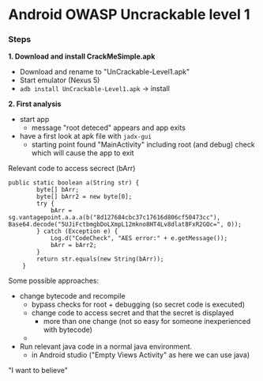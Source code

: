 # Android OWASP Uncrackable level 1
### Steps

**1. Download and install CrackMeSimple.apk**
- Download and rename to "UnCrackable-Level1.apk"
- Start emulator (Nexus 5)
- `adb install UnCrackable-Level1.apk` -> install

**2. First analysis**
- start app
    - message "root deteced" appears and app exits  
- have a first look at apk file with `jadx-gui`
    - starting point found "MainActivity" including root (and debug) check which will cause the app to exit

Relevant code to access secrect (bArr)
```
public static boolean a(String str) {
        byte[] bArr;
        byte[] bArr2 = new byte[0];
        try {
            bArr = sg.vantagepoint.a.a.a(b("8d127684cbc37c17616d806cf50473cc"), Base64.decode("5UJiFctbmgbDoLXmpL12mkno8HT4Lv8dlat8FxR2GOc=", 0));
        } catch (Exception e) {
            Log.d("CodeCheck", "AES error:" + e.getMessage());
            bArr = bArr2;
        }
        return str.equals(new String(bArr));
    }
```

Some possible approaches: 
- change bytecode and recompile
    - bypass checks for root + debugging (so secret code is executed)
    - change code to access secret and that the secret is displayed
        - more than one change (not so easy for someone inexperienced with bytecode)
    - 
- Run relevant java code in a normal java environment. 
    - in Android studio ("Empty Views Activity" as here we can use java)




"I want to believe"



